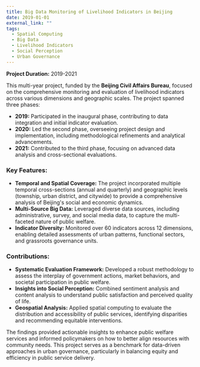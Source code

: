 ```yaml
---
title: Big Data Monitoring of Livelihood Indicators in Beijing
date: 2019-01-01
external_link: ""
tags:
  - Spatial Computing
  - Big Data
  - Livelihood Indicators
  - Social Perception
  - Urban Governance
---
```


**Project Duration:** 2019-2021  

This multi-year project, funded by the **Beijing Civil Affairs Bureau**, focused on the comprehensive monitoring and evaluation of livelihood indicators across various dimensions and geographic scales. The project spanned three phases:  
- **2019:** Participated in the inaugural phase, contributing to data integration and initial indicator evaluation.  
- **2020:** Led the second phase, overseeing project design and implementation, including methodological refinements and analytical advancements.  
- **2021:** Contributed to the third phase, focusing on advanced data analysis and cross-sectional evaluations.  

### Key Features:
- **Temporal and Spatial Coverage:** The project incorporated multiple temporal cross-sections (annual and quarterly) and geographic levels (township, urban district, and citywide) to provide a comprehensive analysis of Beijing's social and economic dynamics.  
- **Multi-Source Big Data:** Leveraged diverse data sources, including administrative, survey, and social media data, to capture the multi-faceted nature of public welfare.  
- **Indicator Diversity:** Monitored over 60 indicators across 12 dimensions, enabling detailed assessments of urban patterns, functional sectors, and grassroots governance units.  

### Contributions:
- **Systematic Evaluation Framework:** Developed a robust methodology to assess the interplay of government actions, market behaviors, and societal participation in public welfare.  
- **Insights into Social Perception:** Combined sentiment analysis and content analysis to understand public satisfaction and perceived quality of life.  
- **Geospatial Analysis:** Applied spatial computing to evaluate the distribution and accessibility of public services, identifying disparities and recommending equitable interventions.  

The findings provided actionable insights to enhance public welfare services and informed policymakers on how to better align resources with community needs. This project serves as a benchmark for data-driven approaches in urban governance, particularly in balancing equity and efficiency in public service delivery.
